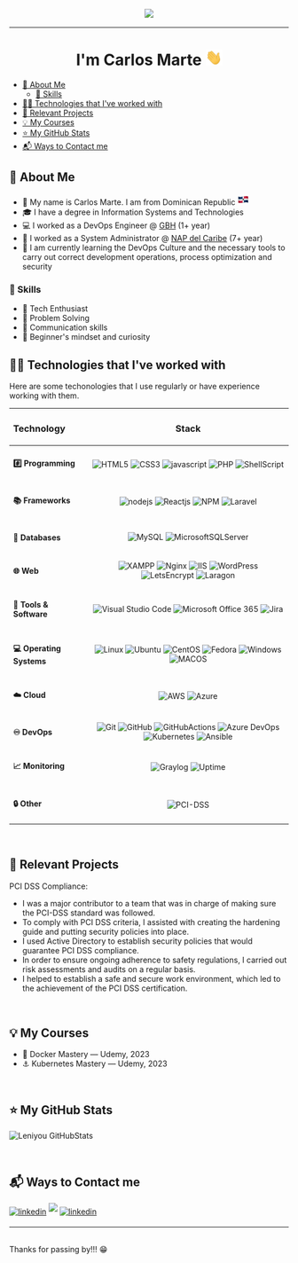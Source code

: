 <p align="center">
  <img src="https://miro.medium.com/max/2048/1*OohqW5DGh9CQS4hLY5FXzA.png" height="230"/>
</p>

<hr>
  <h1 align="center">I'm Carlos Marte <img src="https://raw.githubusercontent.com/ABSphreak/ABSphreak/master/gifs/Hi.gif" width="30px"></h1>

- [📖 About Me](#-about-me)
  - [🎯 Skills](#-skills)
- [👨‍💻 Technologies that I've worked with](#-technologies-that-ive-worked-with)
- [🥇 Relevant Projects](#-relevant-projects)
- [💡 My Courses](#-my-courses)
- [⭐ My GitHub Stats](#-my-github-stats)
- [📬 Ways to Contact me](#-ways-to-contact-me)

## 📖 About Me

- 🙋 My name is Carlos Marte. I am from Dominican Republic <img src="image-2.png" width="20px">
- 🎓 I have a degree in Information Systems and Technologies
- 💻 I worked as a DevOps Engineer @ <a href=https://gbh.tech/>GBH</a> (1+ year)
- 📡 I worked as a System Administrator @ <a href=https://napdelcaribe.net.do/es/>NAP del Caribe</a> (7+ year)
- 🌱 I am currently learning the DevOps Culture and the necessary tools to carry out correct development operations, process optimization and security

### 🎯 Skills

- 🚀 Tech Enthusiast
- 🚧 Problem Solving
- 💬 Communication skills
- 🍏 Beginner's mindset and curiosity

## 👨‍💻 Technologies that I've worked with

Here are some techonologies that I use regularly or have experience working with them.

| <h3>Technology</h3>        |                          <h3>Stack</h3>                             |
| :---                       |                             :---:                                   |
| <h4>#️⃣ Programming</h4>   | ![HTML5](https://img.shields.io/badge/html5-%23E34F26.svg?style=for-the-badge&logo=html5&logoColor=white) ![CSS3](https://img.shields.io/badge/css3-%231572B6.svg?style=for-the-badge&logo=css3&logoColor=white) ![javascript](https://img.shields.io/badge/javascript%20-%23323330.svg?&style=for-the-badge&logo=javascript&logoColor=%23F7DF1E) ![PHP](https://img.shields.io/badge/php-%23777BB4.svg?style=for-the-badge&logo=php&logoColor=white) ![ShellScript](https://img.shields.io/badge/Shell_Script-121011?style=for-the-badge&logo=gnu-bash&logoColor=white) |
| <h4>📚 Frameworks</h4>| ![nodejs](https://img.shields.io/badge/node.js%20-%2343853D.svg?&style=for-the-badge&logo=node.js&logoColor=white) ![Reactjs](https://img.shields.io/badge/react%20-%2320232a.svg?&style=for-the-badge&logo=react&logoColor=%2361DAFB) ![NPM](https://img.shields.io/badge/npm-CB3837?style=for-the-badge&logo=npm&logoColor=white) ![Laravel](https://img.shields.io/badge/Laravel-FF2D20?style=for-the-badge&logo=laravel&logoColor=white) |
| <h4>💾 Databases</h4>| ![MySQL](https://img.shields.io/badge/MySQL-00000F?style=for-the-badge&logo=mysql&logoColor=white) ![MicrosoftSQLServer](https://img.shields.io/badge/Microsoft%20SQL%20Sever-CC2927?style=for-the-badge&logo=microsoft%20sql%20server&logoColor=white) |
| <h4>🌐 Web</h4>      | ![XAMPP](https://img.shields.io/badge/Xampp-F37623?style=for-the-badge&logo=xampp&logoColor=white) ![Nginx](https://img.shields.io/badge/nginx-%23009639.svg?style=for-the-badge&logo=nginx&logoColor=white) ![IIS](https://img.shields.io/badge/iis-380953?style=for-the-badge&logo=iis&logoColor=white&link=https%3A%2F%2Fwww.iis.net%2F) ![WordPress](https://img.shields.io/badge/WordPress-%23117AC9.svg?style=for-the-badge&logo=WordPress&logoColor=white) ![LetsEncrypt](https://img.shields.io/badge/LetsEncrypt-E44332?style=for-the-badge&logo=LetsEncrypt&logoColor=white&link=https%3A%2F%2Fletsencrypt.org%2F) ![Laragon](https://img.shields.io/badge/laragon-00457C?style=for-the-badge&logo=laragon&logoColor=white&link=https%3A%2F%2Flaragon.org%2Findex.html) |
| <h4>🔧 Tools & Software</h4>| ![Visual Studio Code](https://img.shields.io/badge/Visual%20Studio%20Code-0078d7.svg?style=for-the-badge&logo=visual-studio-code&logoColor=white) ![Microsoft Office 365](https://img.shields.io/badge/Microsoft_Office-D83B01?style=for-the-badge&logo=microsoft-office&logoColor=white) ![Jira](https://img.shields.io/badge/jira-%230A0FFF.svg?style=for-the-badge&logo=jira&logoColor=white) |
| <h4>💻 Operating Systems</h4>| ![Linux](https://img.shields.io/badge/Linux-FCC624?style=for-the-badge&logo=linux&logoColor=black) ![Ubuntu](https://img.shields.io/badge/Ubuntu-E95420?style=for-the-badge&logo=ubuntu&logoColor=white) ![CentOS](https://img.shields.io/badge/Cent%20OS-262577?style=for-the-badge&logo=CentOS&logoColor=white) ![Fedora](https://img.shields.io/badge/Fedora-294172?style=for-the-badge&logo=fedora&logoColor=white) ![Windows](https://img.shields.io/badge/Windows-0078D6?style=for-the-badge&logo=windows&logoColor=white) ![MACOS](https://img.shields.io/badge/mac%20os-000000?style=for-the-badge&logo=apple&logoColor=white) |
| <h4>☁️ Cloud</h4>         | ![AWS](https://img.shields.io/badge/Amazon_AWS-FF9900?style=for-the-badge&logo=amazonaws&logoColor=white) ![Azure](https://img.shields.io/badge/microsoft%20azure-0089D6?style=for-the-badge&logo=microsoft-azure&logoColor=white) |
| <h4>♾️ DevOps</h4>        | ![Git](https://img.shields.io/badge/git-%23F05033.svg?style=for-the-badge&logo=git&logoColor=white) ![GitHub](https://img.shields.io/badge/github-%23121011.svg?style=for-the-badge&logo=github&logoColor=white) ![GitHubActions](https://img.shields.io/badge/GitHub_Actions-2088FF?style=for-the-badge&logo=github-actions&logoColor=white) ![Azure DevOps](https://img.shields.io/badge/microsoft%20azure-0089D6?style=for-the-badge&logo=microsoft-azure&logoColor=white) ![Kubernetes](https://img.shields.io/badge/kubernetes-%23326ce5.svg?style=for-the-badge&logo=kubernetes&logoColor=white) ![Ansible](https://img.shields.io/badge/ansible-%231A1918.svg?style=for-the-badge&logo=ansible&logoColor=white) |
| <h4>📈 Monitoring</h4>    | ![Graylog](https://img.shields.io/badge/graylog-F24E1E?style=for-the-badge&logo=graylog&logoColor=white&link=https%3A%2F%2Fgraylog.org%2F) ![Uptime](https://img.shields.io/badge/uptimekuma-5FB709?style=for-the-badge&logo=uptime%20kuma&logoColor=white&link=https%3A%2F%2Fuptime.kuma.pet%2F) |
| <h4>🔒 Other</h4>         | ![PCI-DSS](https://img.shields.io/badge/pci%20dss-092E20?style=for-the-badge&logo=pci&logoColor=white&link=https%3A%2F%2Fwww.pcisecuritystandards.org%2F) |

<br>

## 🥇 Relevant Projects

PCI DSS Compliance:
- I was a major contributor to a team that was in charge of making sure the PCI-DSS standard was followed.
- To comply with PCI DSS criteria, I assisted with creating the hardening guide and putting security policies into place.
- I used Active Directory to establish security policies that would guarantee PCI DSS compliance.
- In order to ensure ongoing adherence to safety regulations, I carried out risk assessments and audits on a regular basis.
- I helped to establish a safe and secure work environment, which led to the achievement of the PCI DSS certification.

<br>

## 💡 My Courses

- 🐋 Docker Mastery — Udemy, 2023
- ⚓ Kubernetes Mastery — Udemy, 2023

<br>

## ⭐ My GitHub Stats

![Leniyou GitHubStats](https://github-readme-stats.vercel.app/api?username=leniyou&count_private=true&theme=github_dark&icon_color=ec362f&show_icons=true)

<br>

## 📬 Ways to Contact me

<a href="https://www.linkedin.com/in/cmarte2408/" target="_blank">
<img src="https://img.shields.io/badge/linkedin:  Carlos Marte-%2300acee.svg?color=405DE6&style=for-the-badge&logo=linkedin&logoColor=white" alt=linkedin style="margin-bottom: 5px;"/></a>

<a href="mailto:carlos.marte.2408@gmail.com" target="_blank">
<img src="https://img.shields.io/badge/gmail:  carlos.marte.2408-%23EA4335.svg?style=for-the-badge&logo=gmail&logoColor=white" t=mail style="margin-bottom: 5px;" /></a>

<a href="https://github.com/Leniyou" target="_blank">
<img src="https://img.shields.io/badge/github: Carlos Marte-%23121011.svg?style=for-the-badge&logo=github&logoColor=white" alt=linkedin style="margin-bottom: 5px;"/></a>

<hr>
<br>
Thanks for passing by!!! 😁
